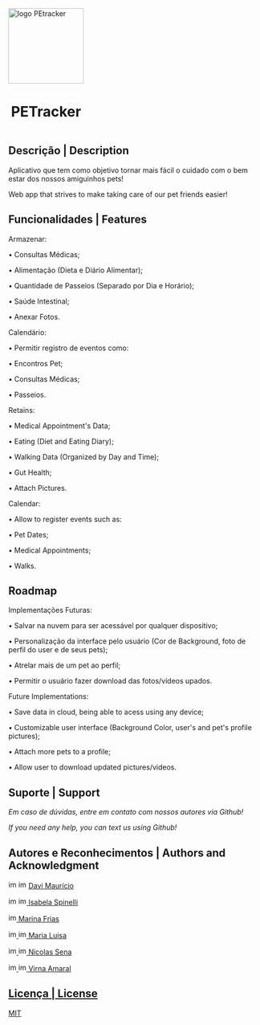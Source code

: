 <div style="display: inline-block">
<img src="https://grupofdsapp.atlassian.net/rest/api/2/universal_avatar/view/type/project/avatar/10401?size=xxlarge" alt="logo PEtracker"   height="150px" width="150px"/>

<div align="center">  <strong> <h1> PETracker </h1> </strong> </div>
  
</div>

## Descrição | Description 
Aplicativo que tem como objetivo tornar mais fácil o cuidado com o bem estar dos nossos amiguinhos pets!

Web app that strives to make taking care of our pet friends easier!

## Funcionalidades | Features

Armazenar:

• Consultas Médicas; 

• Alimentação (Dieta e Diário Alimentar); 

• Quantidade de Passeios (Separado por Dia e Horário);

• Saúde Intestinal;

• Anexar Fotos.

Calendário:

• Permitir registro de eventos como:

  • Encontros Pet;
  
  • Consultas Médicas;
  
  • Passeios.


Retains:

• Medical Appointment's Data;

• Eating (Diet and Eating Diary);

• Walking Data (Organized by Day and Time);

• Gut Health;

• Attach Pictures.

Calendar:

• Allow to register events such as:

  • Pet Dates;
  
  • Medical Appointments;
  
  • Walks.

## Roadmap
Implementações Futuras:

• Salvar na nuvem para ser acessável por qualquer dispositivo;

• Personalização da interface pelo usuário (Cor de Background, foto de perfil do user e de seus pets);

• Atrelar mais de um pet ao perfil;

• Permitir o usuário fazer download das fotos/vídeos upados.

Future Implementations:

• Save data in cloud, being able to acess using any device;

• Customizable user interface (Background Color, user's and pet's profile pictures);

• Attach more pets to a profile;

• Allow user to download updated pictures/videos.

## Suporte | Support
*Em caso de dúvidas, entre em contato com nossos autores via Github!*

*If you need any help, you can text us using Github!*
## Autores e Reconhecimentos | Authors and Acknowledgment

<img src="https://cdn-icons-png.flaticon.com/512/733/733553.png" alt="img github" href="https://github.com/DaviMauricio"  height="16px" width="16px"/> <img src="https://cdn-icons-png.flaticon.com/512/3800/3800024.png" alt="img slack" href="https://github.com/DaviMauricio"  height="16px" width="16px"/> <a href="https://github.com/DaviMauricio"> Davi Maurício </a>

<img src="https://cdn-icons-png.flaticon.com/512/733/733553.png" alt="img github" href="https://github.com/DaviMauricio"  height="16px" width="16px"/> <img src="https://cdn-icons-png.flaticon.com/512/3800/3800024.png" alt="img slack" href="https://github.com/DaviMauricio"  height="16px" width="16px"/><a href="https://github.com/bela975"> Isabela Spinelli

<img src="https://cdn-icons-png.flaticon.com/512/733/733553.png" alt="img github" href="https://github.com/DaviMauricio"  height="16px" width="16px"/> <a href="https://github.com/MarinaFFSC"> Marina Frias

<img src="https://cdn-icons-png.flaticon.com/512/733/733553.png" alt="img github" href="https://github.com/DaviMauricio"  height="16px" width="16px"/> <img src="https://cdn-icons-png.flaticon.com/512/3800/3800024.png" alt="img slack" href="https://github.com/DaviMauricio"  height="16px" width="16px"/><a href="https://github.com/MaluArr"> Maria Luisa

<img src="https://cdn-icons-png.flaticon.com/512/733/733553.png" alt="img github" href="https://github.com/DaviMauricio"  height="16px" width="16px"/> <img src="https://cdn-icons-png.flaticon.com/512/3800/3800024.png" alt="img slack" href="https://github.com/DaviMauricio"  height="16px" width="16px"/><a href="https://github.com/NicolasSenna"> Nicolas Sena

<img src="https://cdn-icons-png.flaticon.com/512/733/733553.png" alt="img github" href="https://github.com/DaviMauricio"  height="16px" width="16px"/> <img src="https://cdn-icons-png.flaticon.com/512/3800/3800024.png" alt="img slack" href="https://github.com/DaviMauricio"  height="16px" width="16px"/><a href="https://github.com/virnaamaral"> Virna Amaral

## Licença | License
MIT
